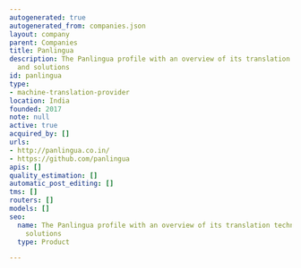 ```yaml
---
autogenerated: true
autogenerated_from: companies.json
layout: company
parent: Companies
title: Panlingua
description: The Panlingua profile with an overview of its translation technologies
  and solutions
id: panlingua
type:
- machine-translation-provider
location: India
founded: 2017
note: null
active: true
acquired_by: []
urls:
- http://panlingua.co.in/
- https://github.com/panlingua
apis: []
quality_estimation: []
automatic_post_editing: []
tms: []
routers: []
models: []
seo:
  name: The Panlingua profile with an overview of its translation technologies and
    solutions
  type: Product

---
```



